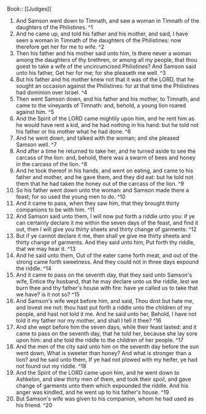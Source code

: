 Book:: [[Judges]]
 1. And Samson went down to Timnath, and saw a woman in Timnath of the daughters of the Philistines. ^1
 2. And he came up, and told his father and his mother, and said, I have seen a woman in Timnath of the daughters of the Philistines: now therefore get her for me to wife. ^2
 3. Then his father and his mother said unto him, Is there never a woman among the daughters of thy brethren, or among all my people, that thou goest to take a wife of the uncircumcised Philistines? And Samson said unto his father, Get her for me; for she pleaseth me well. ^3
 4. But his father and his mother knew not that it was of the LORD, that he sought an occasion against the Philistines: for at that time the Philistines had dominion over Israel. ^4
 5. Then went Samson down, and his father and his mother, to Timnath, and came to the vineyards of Timnath: and, behold, a young lion roared against him. ^5
 6. And the Spirit of the LORD came mightily upon him, and he rent him as he would have rent a kid, and he had nothing in his hand: but he told not his father or his mother what he had done. ^6
 7. And he went down, and talked with the woman; and she pleased Samson well. ^7
 8. And after a time he returned to take her, and he turned aside to see the carcass of the lion: and, behold, there was a swarm of bees and honey in the carcass of the lion. ^8
 9. And he took thereof in his hands, and went on eating, and came to his father and mother, and he gave them, and they did eat: but he told not them that he had taken the honey out of the carcass of the lion. ^9
 10. So his father went down unto the woman: and Samson made there a feast; for so used the young men to do. ^10
 11. And it came to pass, when they saw him, that they brought thirty companions to be with him. ^11
 12. And Samson said unto them, I will now put forth a riddle unto you: if ye can certainly declare it me within the seven days of the feast, and find it out, then I will give you thirty sheets and thirty change of garments: ^12
 13. But if ye cannot declare it me, then shall ye give me thirty sheets and thirty change of garments. And they said unto him, Put forth thy riddle, that we may hear it. ^13
 14. And he said unto them, Out of the eater came forth meat, and out of the strong came forth sweetness. And they could not in three days expound the riddle. ^14
 15. And it came to pass on the seventh day, that they said unto Samson's wife, Entice thy husband, that he may declare unto us the riddle, lest we burn thee and thy father's house with fire: have ye called us to take that we have? is it not so? ^15
 16. And Samson's wife wept before him, and said, Thou dost but hate me, and lovest me not: thou hast put forth a riddle unto the children of my people, and hast not told it me. And he said unto her, Behold, I have not told it my father nor my mother, and shall I tell it thee? ^16
 17. And she wept before him the seven days, while their feast lasted: and it came to pass on the seventh day, that he told her, because she lay sore upon him: and she told the riddle to the children of her people. ^17
 18. And the men of the city said unto him on the seventh day before the sun went down, What is sweeter than honey? And what is stronger than a lion? and he said unto them, If ye had not plowed with my heifer, ye had not found out my riddle. ^18
 19. And the Spirit of the LORD came upon him, and he went down to Ashkelon, and slew thirty men of them, and took their spoil, and gave change of garments unto them which expounded the riddle. And his anger was kindled, and he went up to his father's house. ^19
 20. But Samson's wife was given to his companion, whom he had used as his friend. ^20
